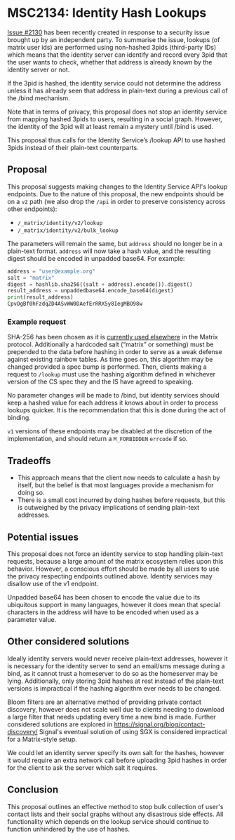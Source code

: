 # MSC2134: Identity Hash Lookups

[Issue #2130](https://github.com/matrix-org/matrix-doc/issues/2130) has been
recently created in response to a security issue brought up by an independent
party. To summarise the issue, lookups (of matrix user ids) are performed using
non-hashed 3pids (third-party IDs) which means that the identity server can
identify and record every 3pid that the user wants to check, whether that
address is already known by the identity server or not.

If the 3pid is hashed, the identity service could not determine the address
unless it has already seen that address in plain-text during a previous call of
the /bind mechanism.

Note that in terms of privacy, this proposal does not stop an identity service
from mapping hashed 3pids to users, resulting in a social graph. However, the
identity of the 3pid will at least remain a mystery until /bind is used.

This proposal thus calls for the Identity Service’s /lookup API to use hashed
3pids instead of their plain-text counterparts.

## Proposal

This proposal suggests making changes to the Identity Service API's lookup
endpoints. Due to the nature of this proposal, the new endpoints should be on a
`v2` path (we also drop the `/api` in order to preserve consistency across
other endpoints):

- `/_matrix/identity/v2/lookup`
- `/_matrix/identity/v2/bulk_lookup`

The parameters will remain the same, but `address` should no longer be in a
plain-text format. `address` will now take a hash value, and the resulting
digest should be encoded in unpadded base64. For example:

```python
address = "user@example.org"
salt = "matrix"
digest = hashlib.sha256((salt + address).encode()).digest()
result_address = unpaddedbase64.encode_base64(digest)
print(result_address)
CpvOgBf0hFzdqZD4ASvWW0DAefErRRX5y8IegMBO98w
```

### Example request

SHA-256 has been chosen as it is [currently used
elsewhere](https://matrix.org/docs/spec/server_server/r0.1.2#adding-hashes-and-signatures-to-outgoing-events)
in the Matrix protocol. Additionally a hardcoded salt (“matrix” or something)
must be prepended to the data before hashing in order to serve as a weak
defense against existing rainbow tables. As time goes on, this algorithm may be
changed provided a spec bump is performed. Then, clients making a request to
`/lookup` must use the hashing algorithm defined in whichever version of the CS
spec they and the IS have agreed to speaking.

No parameter changes will be made to /bind, but identity services should keep a
hashed value for each address it knows about in order to process lookups
quicker. It is the recommendation that this is done during the act of binding.

`v1` versions of these endpoints may be disabled at the discretion of the
implementation, and should return a `M_FORBIDDEN` `errcode` if so.


## Tradeoffs

* This approach means that the client now needs to calculate a hash by itself, but the belief
  is that most languages provide a mechanism for doing so.
* There is a small cost incurred by doing hashes before requests, but this is outweighed by
  the privacy implications of sending plain-text addresses.

## Potential issues

This proposal does not force an identity service to stop handling plain-text
requests, because a large amount of the matrix ecosystem relies upon this
behavior. However, a conscious effort should be made by all users to use the
privacy respecting endpoints outlined above. Identity services may disallow use
of the v1 endpoint.

Unpadded base64 has been chosen to encode the value due to its ubiquitous
support in many languages, however it does mean that special characters in the
address will have to be encoded when used as a parameter value.

## Other considered solutions

Ideally identity servers would never receive plain-text addresses, however it
is necessary for the identity server to send an email/sms message during a
bind, as it cannot trust a homeserver to do so as the homeserver may be lying.
Additionally, only storing 3pid hashes at rest instead of the plain-text
versions is impractical if the hashing algorithm ever needs to be changed.

Bloom filters are an alternative method of providing private contact discovery, however does not scale well due to clients needing to download a large filter that needs updating every time a new bind is made. Further considered solutions are explored in https://signal.org/blog/contact-discovery/ Signal's eventual solution of using SGX is considered impractical for a Matrix-style setup.

We could let an identity server specify its own salt for the hashes, however it
would require an extra network call before uploading 3pid hashes in order for
the client to ask the server which salt it requires.

## Conclusion

This proposal outlines an effective method to stop bulk collection of user's
contact lists and their social graphs without any disastrous side effects. All
functionality which depends on the lookup service should continue to function
unhindered by the use of hashes.


